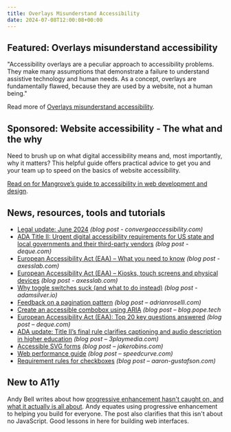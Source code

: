 ```yaml
---
title: Overlays Misunderstand Accessibility
date: 2024-07-08T12:00:08+00:00
---
```


## Featured: Overlays misunderstand accessibility

"Accessibility overlays are a peculiar approach to accessibility problems. They make many assumptions that demonstrate a failure to understand assistive technology and human needs. As a concept, overlays are fundamentally flawed, because they are used by a website, not a human being."

Read more of [Overlays misunderstand accessibility](https://www.joedolson.com/2024/07/overlays-misunderstand-accessibility/).

## Sponsored: Website accessibility - The what and the why

Need to brush up on what digital accessibility means and, most importantly, why it matters? This helpful guide offers practical advice to get you and your team up to speed on the basics of website accessibility.

[Read on for Mangrove’s guide to accessibility in web development and design](https://bit.ly/4aSgfGW).

## News, resources, tools and tutorials

- [Legal update: June 2024](https://convergeaccessibility.com/2024/07/01/legal-update-june-2024/) *(blog post - convergeaccessibility.com)*
- [ADA Title II: Urgent digital accessibility requirements for US state and local governments and their third-party vendors](https://www.deque.com/blog/ada-title-ii-urgent-digital-accessibility-requirements-for-us-state-and-local-governments-and-their-third-party-vendors/) *(blog post - deque.com)*
- [European Accessibility Act (EAA) – What you need to know](https://axesslab.com/european-accessibility-act-eaa-what-you-need-to-know/) *(blog post - axesslab.com)*
- [European Accessibility Act (EAA) – Kiosks, touch screens and physical devices](https://axesslab.com/ict-a11y-eu/) *(blog post - axesslab.com)*
- [Why toggle switches suck (and what to do instead)](https://adamsilver.io/blog/why-toggle-switches-suck-and-what-to-do-instead/) *(blog post - adamsilver.io)*
- [Feedback on a pagination pattern](https://adrianroselli.com/2024/07/feedback-on-a-pagination-pattern.html) *(blog post – adrianroselli.com)*
- [Create an accessible combobox using ARIA](https://blog.pope.tech/2024/07/01/create-an-accessible-combobox-using-aria/) *(blog post – blog.pope.tech*
- [European Accessibility Act (EAA): Top 20 key questions answered](https://www.deque.com/blog/european-accessibility-act-eaa-top-20-key-questions-answered/) *(blog post – deque.com)*
- [ADA update: Title II’s final rule clarifies captioning and audio description in higher education](https://www.3playmedia.com/blog/ada-update-final-rule-a-clearer-picture-for-captioning-and-audio-description-in-higher-education/) *(blog post – 3playmedia.com)*
- [Accessible SVG forms](https://www.jakerobins.com/blog/accessible-svg-forms/) *(blog post – jakerobins.com)*
- [Web performance guide](https://www.speedcurve.com/web-performance-guide/) *(blog post – speedcurve.com)*
- [Requirement rules for checkboxes](https://www.aaron-gustafson.com/notebook/requirement-rules-for-checkboxes/) *(blog post – aaron-gustafson.com)*

## New to A11y

Andy Bell writes about how [progressive enhancement hasn't caught on, and what it actually is all about](https://piccalil.li/blog/its-about-time-i-tried-to-explain-what-progressive-enhancement-actually-is/). Andy equates using progressive enhancement to helping you build for everyone. The post also clarifies that this isn't about no JavaScript. Good lessons in here for building web interfaces.
